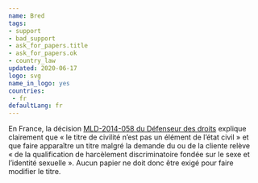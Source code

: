 ```yaml
---
name: Bred
tags:
- support
- bad_support
- ask_for_papers.title
- ask_for_papers.ok
- country_law
updated: 2020-06-17
logo: svg
name_in_logo: yes
countries:
 - fr
defaultLang: fr
---
```


En France, la décision [MLD-2014-058 du Défenseur des droits](https://ant-france.eu/wp-content/uploads/2019/01/dd_decision_MLD-2014-058.pdf)
explique clairement que «&nbsp;le titre de civilité n’est pas un élément
de l’état civil&nbsp;» et que faire apparaître un titre malgré la
demande du ou de la cliente relève «&nbsp;de la qualification de harcèlement discriminatoire
fondée sur le sexe et l’identité sexuelle&nbsp;». Aucun papier ne doit donc
être exigé pour faire modifier le titre.